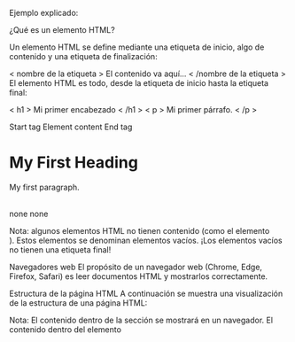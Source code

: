 Ejemplo explicado:

<!-- 

La <!DOCTYPE html>declaración define que este documento es un documento HTML5
El <html>elemento es el elemento raíz de una página HTML.
El <head>elemento contiene metainformación sobre la página HTML.
El <title>elemento especifica un título para la página HTML (que se muestra en la barra de título del navegador o en la pestaña de la página)
El <body>elemento define el cuerpo del documento y es un contenedor de todos los contenidos visibles, como encabezados, párrafos, imágenes, hipervínculos, tablas, listas, etc.
El <h1>elemento define un encabezado grande
El <p>elemento define un párrafo.

-->



¿Qué es un elemento HTML?

Un elemento HTML se define mediante una etiqueta de inicio, algo de contenido y una etiqueta de finalización:

< nombre de la etiqueta > El contenido va aquí... < /nombre de la etiqueta >
El elemento HTML es todo, desde la etiqueta de inicio hasta la etiqueta final:

< h1 > Mi primer encabezado < /h1 >
< p > Mi primer párrafo. < /p >

Start tag	Element content	End tag
<h1>    	    My First Heading	        </h1>
<p>	            My first paragraph.	        </p>
<br>    	    none	                    none

Nota: algunos elementos HTML no tienen contenido (como el elemento <br>). Estos elementos se denominan elementos vacíos. ¡Los elementos vacíos no tienen una etiqueta final!

Navegadores web
El propósito de un navegador web (Chrome, Edge, Firefox, Safari) es leer documentos HTML y mostrarlos correctamente.

Estructura de la página HTML
A continuación se muestra una visualización de la estructura de una página HTML:

<!--

<html>

<head>

<title>Page title</title>

</head>


<body>

<h1>This is a heading</h1>
<p>This is a paragraph.</p>
<p>This is another paragraph.</p>

</body>

</html>

-->


Nota: El contenido dentro de la sección <body> se mostrará en un navegador. El contenido dentro del elemento <title> se mostrará en la barra de título del navegador o en la pestaña de la página.

Tim Berners-Lee - Creador de HTML (llamado World Wide Web) actualmente HTML5
